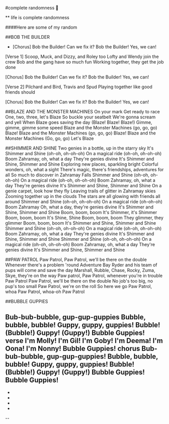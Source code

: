 #complete randomness 👋


** life is complete randomness

 ####Here are some of my random

 ##BOB THE BUILDER


- [Chorus]
Bob the Builder!
Can we fix it?
Bob the Builder!
Yes, we can!

[Verse 1]
Scoop, Muck, and Dizzy, and Roley too
Lofty and Wendy join the crew
Bob and the gang have so much fun
Working together, they get the job done

[Chorus]
Bob the Builder!
Can we fix it?
Bob the Builder!
Yes, we can!

[Verse 2]
Pilchard and Bird, Travis and Spud
Playing together like good friends should

[Chorus]
Bob the Builder!
Can we fix it?
Bob the Builder!
Yes, we can!

##BLAZE AND THE MONSTER MACHINES
On your mark
Get ready to race
One, two, three, let's Blaze
So buckle your seatbelt
We're gonna scream and yell
When Blaze goes saving the day
(Blaze! Blaze! Blaze!)
Gimme, gimme, gimme some speed
Blaze and the Monster Machines (go, go, go)
Blaze!
Blaze and the Monster Machines (go, go, go)
Blaze!
Blaze and the Monster Machines
(Go, go, go)
Let's Blaze

##SHIMMER AND SHINE
 Two genies in a bottle, up in the starry sky
It's Shimmer and Shine (oh-oh, oh-oh-oh)
On a magical ride (oh-oh, oh-oh-oh)
Boom Zahramay, oh, what a day
They're genies divine
It's Shimmer and Shine, Shimmer and Shine
Exploring new places, sparkling bright
Colorful wonders, oh, what a sight
There's magic, there's friendships, adventures for all
So much to discover in Zahramay Falls
Shimmer and Shine (oh-oh, oh-oh-oh)
On a magical ride (oh-oh, oh-oh-oh)
Boom Zahramay, oh, what a day
They're genies divine
It's Shimmer and Shine, Shimmer and Shine
On a genie carpet, look how they fly
Leaving trails of glitter in Zahramay skies
Zooming together up in the clouds
The stars are all glowing with friends all around
Shimmer and Shine (oh-oh, oh-oh-oh)
On a magical ride (oh-oh-oh)
Boom Zahramay
Oh, what a day, they're genies divine
It's Shimmer and Shine, Shimmer and Shine
Boom, boom, boom
It's Shimmer, it's Shimmer
Boom, boom, boom
It's Shine, Shine
Boom, boom, boom
They glimmer, they glimmer
Boom, boom, boom
It's Shimmer and Shine, Shimmer and Shine
Shimmer and Shine (oh-oh, oh-oh-oh)
On a magical ride (oh-oh, oh-oh-oh)
Boom Zahramay, oh, what a day
They're genies divine
It's Shimmer and Shine, Shimmer and Shine
Shimmer and Shine (oh-oh, oh-oh-oh)
On a magical ride (oh-oh, oh-oh-oh)
Boom Zahramay, oh, what a day
They're genies divine
It's Shimmer and Shine, Shimmer and Shine

##PAW PATROL
Paw Patrol, Paw Patrol, we'll be there on the double
Whenever there's a problem 'round Adventure Bay
Ryder and his team of pups will come and save the day
Marshall, Rubble, Chase, Rocky, Zuma, Skye, they're on the way
Paw patrol, Paw Patrol, whenever you're in trouble
Paw Patrol Paw Patrol, we'll be there on the double
No job's too big, no pup's too small
Paw Patrol, we're on the roll
So here we go
Paw Patrol, whoa
Paw Patrol, whoa-oh
Paw Patrol

##BUBBLE GUPPIES


Bub-bub-bubble, gup-gup-guppies
Bubble, bubble, bubble!
Guppy, guppy, guppies!
Bubble! (Bubble!)
Guppy! (Guppy!)
Bubble Guppies!
verse
I'm Molly!
I'm Gil!
I'm Goby!
I'm Deema!
I'm Oona!
I'm Nonny!
Bubble Guppies!
chorus
Bub-bub-bubble, gup-gup-guppies!
Bubble, bubble, bubble!
Guppy, guppy, guppies!
Bubble! (Bubble!)
Guppy! (Guppy!)
Bubble Guppies!
Bubble Guppies!
-
- 
- 
- 
- 
--
